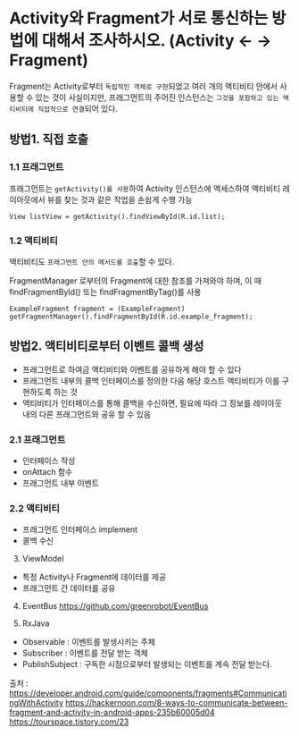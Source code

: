 # Activity와 Fragment가 서로 통신하는 방법에 대해서 조사하시오. (Activity <- -> Fragment)

Fragment는 Activity로부터 `독립적인 객체로 구현`되었고 여러 개의 액티비티 안에서 사용할 수 있는 것이 사실이지만,
프래그먼트의 주어진 인스턴스는 `그것을 포함하고 있는 액티비티에 직접적으로 연결`되어 있다.

## 방법1. 직접 호출

### 1.1 프래그먼트

프래그먼트는 `getActivity()를 사용`하여 Activity 인스턴스에 액세스하여 액티비티 레이아웃에서 뷰를 찾는 것과 같은 작업을 손쉽게 수행 가능

```
View listView = getActivity().findViewById(R.id.list);
```

### 1.2 액티비티

액티비티도 `프래그먼트 안의 메서드를 호출`할 수 있다.

FragmentManager 로부터의 Fragment에 대한 참조를 가져와야 하며,
이 때 findFragmentById() 또는 findFragmentByTag()를 사용

```
ExampleFragment fragment = (ExampleFragment) getFragmentManager().findFragmentById(R.id.example_fragment);
```

## 방법2. 액티비티로부터 이벤트 콜백 생성

- 프래그먼트로 하여금 액티비티와 이벤트를 공유하게 해야 할 수 있다
- 프래그먼트 내부의 콜백 인터페이스를 정의한 다음 해당 호스트 액티비티가 이를 구현하도록 하는 것
- 액티비티가 인터페이스를 통해 콜백을 수신하면, 필요에 따라 그 정보를 레이아웃 내의 다른 프래그먼트와 공유 할 수 있음

### 2.1 프래그먼트

- 인터페이스 작성
- onAttach 함수 
- 프래그먼트 내부 이벤트 

### 2.2 액티비티

- 프래그먼트 인터페이스 implement 
- 콜백 수신

3. ViewModel
   
- 특정 Activity나 Fragment에 데이터를 제공
- 프래그먼트 간 데이터를 공유

4. EventBus
https://github.com/greenrobot/EventBus

5. RxJava

- Observable : 이벤트를 발생시키는 주체
- Subscriber : 이벤트를 전달 받는 객체
- PublishSubject : 구독한 시점으로부터 발생되는 이벤트를 계속 전달 받는다.


출처 : 
https://developer.android.com/guide/components/fragments#CommunicatingWithActivity
https://hackernoon.com/8-ways-to-communicate-between-fragment-and-activity-in-android-apps-235b60005d04
https://tourspace.tistory.com/23